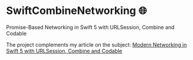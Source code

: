# SwiftCombineNetworking 🌐
Promise-Based Networking in Swift 5 with URLSession, Combine and Codable

The project complements my article on the subject: [Modern Networking in Swift 5 with URLSession, Combine and Codable](https://www.vadimbulavin.com/modern-networking-in-swift-5-with-urlsession-combine-framework-and-codable/)

